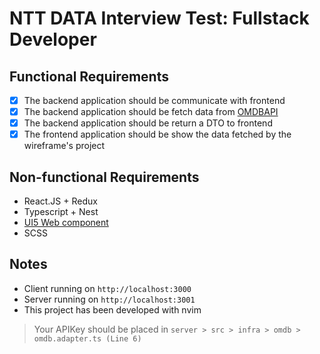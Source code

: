 # NTT DATA Interview Test: Fullstack Developer

## Functional Requirements

 - [x] The backend application should be communicate with frontend
 - [x] The backend application should be fetch data from [OMDBAPI](http://www.omdbapi.com/)
 - [x] The backend application should be return a DTO to frontend
 - [x] The frontend application should be show the data fetched by the wireframe's project

## Non-functional Requirements

 - React.JS + Redux
 - Typescript + Nest
 - [UI5 Web component]( https://sap.github.io/ui5-webcomponents-react/?path=/story/getting-started--page)
 - SCSS

## Notes

 - Client running on `http://localhost:3000`
 - Server running on `http://localhost:3001`
 - This project has been developed with nvim 
 > Your APIKey should be placed in `server > src > infra > omdb > omdb.adapter.ts (Line 6)`